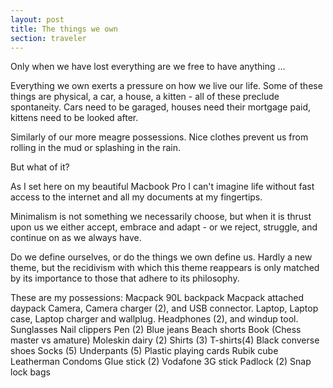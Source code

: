 ```yaml
---
layout: post
title: The things we own
section: traveler
---
```

Only when we have lost everything are we free to have anything ...

Everything we own exerts a pressure on how we live our life. Some of these things are physical, a car, a house, a kitten - all of these preclude spontaneity. Cars need to be garaged, houses need their mortgage paid, kittens need to be looked after.

Similarly of our more meagre possessions. Nice clothes prevent us from rolling in the mud or splashing in the rain.

But what of it?

As I set here on my beautiful Macbook Pro I can't imagine life without fast access to the internet and all my documents at my fingertips.

Minimalism is not something we necessarily choose, but when it is thrust upon us we either accept, embrace and adapt - or we reject, struggle, and continue on as we always have.

Do we define ourselves, or do the things we own define us. Hardly a new theme, but the recidivism with which this theme reappears is only matched by its importance to those that adhere to its philosophy.

These are my possessions:
Macpack 90L backpack
Macpack attached daypack
Camera, Camera charger (2), and USB connector.
Laptop, Laptop case, Laptop charger and wallplug.
Headphones (2), and windup tool.
Sunglasses
Nail clippers
Pen (2)
Blue jeans
Beach shorts
Book (Chess master vs amature)
Moleskin dairy (2)
Shirts (3)
T-shirts(4)
Black converse shoes
Socks (5)
Underpants (5)
Plastic playing cards
Rubik cube
Leatherman
Condoms
Glue stick (2)
Vodafone 3G stick
Padlock (2)
Snap lock bags
